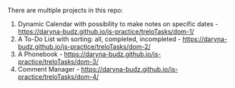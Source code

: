 There are multiple projects in this repo:
1. Dynamic Calendar with possibility to make notes on specific dates - https://daryna-budz.github.io/js-practice/treloTasks/dom-1/
2. A To-Do List with sorting: all, completed, incompleted - https://daryna-budz.github.io/js-practice/treloTasks/dom-2/
3. A Phonebook - https://daryna-budz.github.io/js-practice/treloTasks/dom-3/
4. Comment Manager - https://daryna-budz.github.io/js-practice/treloTasks/dom-4/
